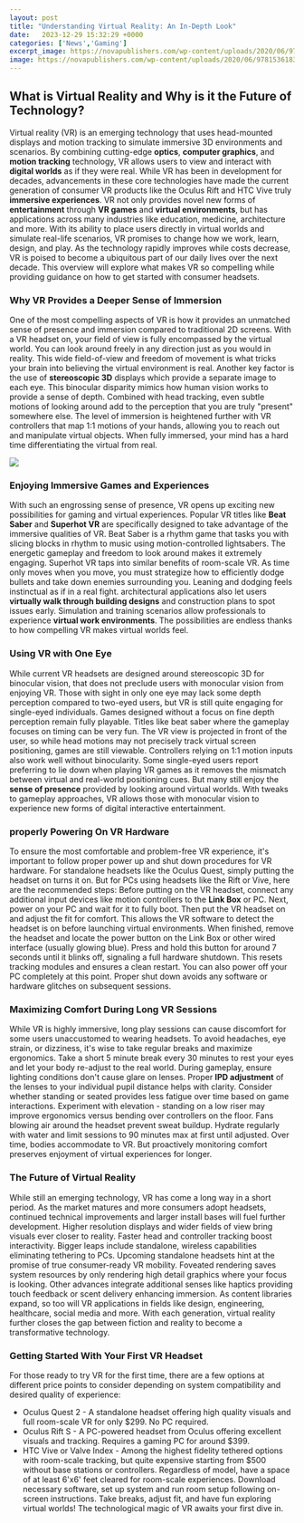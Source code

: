 ```yaml
---
layout: post
title: "Understanding Virtual Reality: An In-Depth Look"
date:   2023-12-29 15:32:29 +0000
categories: ['News','Gaming']
excerpt_image: https://novapublishers.com/wp-content/uploads/2020/06/9781536183276-scaled-1000x1618.jpg
image: https://novapublishers.com/wp-content/uploads/2020/06/9781536183276-scaled-1000x1618.jpg
---
```


##  What is Virtual Reality and Why is it the Future of Technology?
Virtual reality (VR) is an emerging technology that uses head-mounted displays and motion tracking to simulate immersive 3D environments and scenarios. By combining cutting-edge **optics**, **computer graphics**, and **motion tracking** technology, VR allows users to view and interact with **digital worlds** as if they were real. While VR has been in development for decades, advancements in these core technologies have made the current generation of consumer VR products like the Oculus Rift and HTC Vive truly **immersive experiences**. 
VR not only provides novel new forms of **entertainment** through **VR games** and **virtual environments**, but has applications across many industries like education, medicine, architecture and more. With its ability to place users directly in virtual worlds and simulate real-life scenarios, VR promises to change how we work, learn, design, and play. As the technology rapidly improves while costs decrease, VR is poised to become a ubiquitous part of our daily lives over the next decade. This overview will explore what makes VR so compelling while providing guidance on how to get started with consumer headsets.
### Why VR Provides a Deeper Sense of Immersion  
One of the most compelling aspects of VR is how it provides an unmatched sense of presence and immersion compared to traditional 2D screens. With a VR headset on, your field of view is fully encompassed by the virtual world. You can look around freely in any direction just as you would in reality. This wide field-of-view and freedom of movement is what tricks your brain into believing the virtual environment is real. 
Another key factor is the use of **stereoscopic 3D** displays which provide a separate image to each eye. This binocular disparity mimics how human vision works to provide a sense of depth. Combined with head tracking, even subtle motions of looking around add to the perception that you are truly "present" somewhere else. The level of immersion is heightened further with VR controllers that map 1:1 motions of your hands, allowing you to reach out and manipulate virtual objects. When fully immersed, your mind has a hard time differentiating the virtual from real.

![](https://novapublishers.com/wp-content/uploads/2020/06/9781536183276-scaled-1000x1618.jpg)
### Enjoying Immersive Games and Experiences  
With such an engrossing sense of presence, VR opens up exciting new possibilities for gaming and virtual experiences. Popular VR titles like **Beat Saber** and **Superhot VR** are specifically designed to take advantage of the immersive qualities of VR. Beat Saber is a rhythm game that tasks you with slicing blocks in rhythm to music using motion-controlled lightsabers. The energetic gameplay and freedom to look around makes it extremely engaging. 
Superhot VR taps into similar benefits of room-scale VR. As time only moves when you move, you must strategize how to efficiently dodge bullets and take down enemies surrounding you. Leaning and dodging feels instinctual as if in a real fight. architectural applications also let users **virtually walk through building designs** and construction plans to spot issues early. Simulation and training scenarios allow professionals to experience **virtual work environments**. The possibilities are endless thanks to how compelling VR makes virtual worlds feel.
### Using VR with One Eye
While current VR headsets are designed around stereoscopic 3D for binocular vision, that does not preclude users with monocular vision from enjoying VR. Those with sight in only one eye may lack some depth perception compared to two-eyed users, but VR is still quite engaging for single-eyed individuals. 
Games designed without a focus on fine depth perception remain fully playable. Titles like beat saber where the gameplay focuses on timing can be very fun. The VR view is projected in front of the user, so while head motions may not precisely track virtual screen positioning, games are still viewable. Controllers relying on 1:1 motion inputs also work well without binocularity.
Some single-eyed users report preferring to lie down when playing VR games as it removes the mismatch between virtual and real-world positioning cues. But many still enjoy the **sense of presence** provided by looking around virtual worlds. With tweaks to gameplay approaches, VR allows those with monocular vision to experience new forms of digital interactive entertainment.
### properly Powering On VR Hardware
To ensure the most comfortable and problem-free VR experience, it's important to follow proper power up and shut down procedures for VR hardware. For standalone headsets like the Oculus Quest, simply putting the headset on turns it on. But for PCs using headsets like the Rift or Vive, here are the recommended steps:
Before putting on the VR headset, connect any additional input devices like motion controllers to the **Link Box** or PC. Next, power on your PC and wait for it to fully boot. Then put the VR headset on and adjust the fit for comfort. This allows the VR software to detect the headset is on before launching virtual environments. 
When finished, remove the headset and locate the power button on the Link Box or other wired interface (usually glowing blue). Press and hold this button for around 7 seconds until it blinks off, signaling a full hardware shutdown. This resets tracking modules and ensures a clean restart. You can also power off your PC completely at this point. Proper shut down avoids any software or hardware glitches on subsequent sessions.
### Maximizing Comfort During Long VR Sessions
While VR is highly immersive, long play sessions can cause discomfort for some users unaccustomed to wearing headsets. To avoid headaches, eye strain, or dizziness, it's wise to take regular breaks and maximize ergonomics.
Take a short 5 minute break every 30 minutes to rest your eyes and let your body re-adjust to the real world. During gameplay, ensure lighting conditions don't cause glare on lenses. Proper **IPD adjustment** of the lenses to your individual pupil distance helps with clarity. 
Consider whether standing or seated provides less fatigue over time based on game interactions. Experiment with elevation - standing on a low riser may improve ergonomics versus bending over controllers on the floor. Fans blowing air around the headset prevent sweat buildup. 
Hydrate regularly with water and limit sessions to 90 minutes max at first until adjusted. Over time, bodies accommodate to VR. But proactively monitoring comfort preserves enjoyment of virtual experiences for longer.
### The Future of Virtual Reality  
While still an emerging technology, VR has come a long way in a short period. As the market matures and more consumers adopt headsets, continued technical improvements and larger install bases will fuel further development. Higher resolution displays and wider fields of view bring visuals ever closer to reality. Faster head and controller tracking boost interactivity. 
Bigger leaps include standalone, wireless capabilities eliminating tethering to PCs. Upcoming standalone headsets hint at the promise of true consumer-ready VR mobility. Foveated rendering saves system resources by only rendering high detail graphics where your focus is looking. 
Other advances integrate additional senses like haptics providing touch feedback or scent delivery enhancing immersion. As content libraries expand, so too will VR applications in fields like design, engineering, healthcare, social media and more. With each generation, virtual reality further closes the gap between fiction and reality to become a transformative technology.
### Getting Started With Your First VR Headset
For those ready to try VR for the first time, there are a few options at different price points to consider depending on system compatibility and desired quality of experience:
- Oculus Quest 2 - A standalone headset offering high quality visuals and full room-scale VR for only $299. No PC required.
- Oculus Rift S - A PC-powered headset from Oculus offering excellent visuals and tracking. Requires a gaming PC for around $399. 
- HTC Vive or Valve Index - Among the highest fidelity tethered options with room-scale tracking, but quite expensive starting from $500 without base stations or controllers. 
Regardless of model, have a space of at least 6'x6' feet cleared for room-scale experiences. Download necessary software, set up system and run room setup following on-screen instructions. Take breaks, adjust fit, and have fun exploring virtual worlds! The technological magic of VR awaits your first dive in.